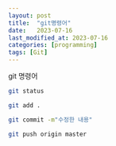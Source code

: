 ```yaml
---
layout: post
title:  "git명령어"
date:   2023-07-16
last_modified_at: 2023-07-16
categories: [programming]
tags: [Git]
---
```


git 명령어

```bash
git status 

git add .  

git commit -m"수정한 내용"  

git push origin master  
```




